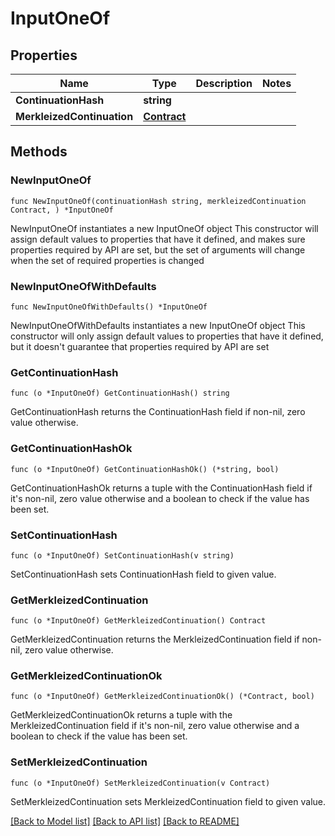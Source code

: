 # InputOneOf

## Properties

Name | Type | Description | Notes
------------ | ------------- | ------------- | -------------
**ContinuationHash** | **string** |  | 
**MerkleizedContinuation** | [**Contract**](Contract.md) |  | 

## Methods

### NewInputOneOf

`func NewInputOneOf(continuationHash string, merkleizedContinuation Contract, ) *InputOneOf`

NewInputOneOf instantiates a new InputOneOf object
This constructor will assign default values to properties that have it defined,
and makes sure properties required by API are set, but the set of arguments
will change when the set of required properties is changed

### NewInputOneOfWithDefaults

`func NewInputOneOfWithDefaults() *InputOneOf`

NewInputOneOfWithDefaults instantiates a new InputOneOf object
This constructor will only assign default values to properties that have it defined,
but it doesn't guarantee that properties required by API are set

### GetContinuationHash

`func (o *InputOneOf) GetContinuationHash() string`

GetContinuationHash returns the ContinuationHash field if non-nil, zero value otherwise.

### GetContinuationHashOk

`func (o *InputOneOf) GetContinuationHashOk() (*string, bool)`

GetContinuationHashOk returns a tuple with the ContinuationHash field if it's non-nil, zero value otherwise
and a boolean to check if the value has been set.

### SetContinuationHash

`func (o *InputOneOf) SetContinuationHash(v string)`

SetContinuationHash sets ContinuationHash field to given value.


### GetMerkleizedContinuation

`func (o *InputOneOf) GetMerkleizedContinuation() Contract`

GetMerkleizedContinuation returns the MerkleizedContinuation field if non-nil, zero value otherwise.

### GetMerkleizedContinuationOk

`func (o *InputOneOf) GetMerkleizedContinuationOk() (*Contract, bool)`

GetMerkleizedContinuationOk returns a tuple with the MerkleizedContinuation field if it's non-nil, zero value otherwise
and a boolean to check if the value has been set.

### SetMerkleizedContinuation

`func (o *InputOneOf) SetMerkleizedContinuation(v Contract)`

SetMerkleizedContinuation sets MerkleizedContinuation field to given value.



[[Back to Model list]](../README.md#documentation-for-models) [[Back to API list]](../README.md#documentation-for-api-endpoints) [[Back to README]](../README.md)


